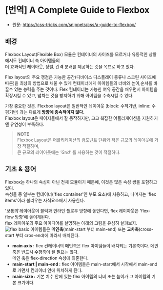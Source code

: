 # [번역] A Complete Guide to Flexbox
- 원문: https://css-tricks.com/snippets/css/a-guide-to-flexbox/
## 배경
Flexbox Layout(Flexible Box) 모듈은 컨테이너의 사이즈를 모르거나 유동적인 상황에서도 컨테이너 속 아이템들의
<br>더 효과적인 레이아웃, 정렬, 간격 분배를 제공하는 것을 목표로 하고 있다.

Flex layout의 주요 쟁점은 가능한 공간(디바이스 디스플레이 종류나 스크린 사이즈에 따른)을 최상의 방법으로 채울 수 있게 컨테이너에게 아이템들의 너비와 높이,순서를 바꿀수 있는 능력을 주는 것이다. Flex 컨테이너는 가능한 여유 공간을 채우면서 아이템을 확장시킬 수 있고, 넘치는 것을 방지하기 위해 아이템을 수축시킬 수 있다.

가장 중요한 것은. Flexbox layout은 일반적인 레이아웃 (block: 수직기반, inline: 수평기반) 과는 다르게 **방향에 종속적이지 않다.** 
<br>Flexbox layout은 페이지들에서 잘 동작하지만, 크고 복잡한 어플리케이션을 지원하기엔 유연성이 부족하다.

> **NOTE**
<br>Flexbox Layout은 어플리케이션의 컴포넌트 단위와 작은 규모의 레이아웃에 가장 적절하며, 
<br>큰 규모의 레이아웃에는 *'Grid'* 를 사용하는 것이 적절하다.

## 기초 & 용어
Flexbox는 하나의 속성이 아닌 전체 모듈이기 때문에, 이것은 많은 속성 쌍을 포함하고 있다. 
<br>속성들 중 일부는 컨테이너('flex container'인 부모 요소)에 사용하고, 나머지는 'flex items'이라 불리우는 자식요소에서 사용한다.

'보통의'레이아웃이 블럭과 인라인 플로우 방향에 놓인다면, flex 레이아웃은 'flex-flow 방향'에 놓이게된다.
<br>flex 레이아웃의 주요 아이디어를 설명하는 아래의 그림을 유심히 살펴보자. 
![flex basic](https://user-images.githubusercontent.com/22817401/50204191-51e69b00-03a7-11e9-80df-adc10fa4efe6.jpeg)
아이템들은 **메인축**(main-start 부터 main-end) 또는 **교차축**(cross-start 부터 cros-end)에 따라서 배치된다.

- **main axis :** flex 컨테이너의 메인축은 flex 아이템들이 배치되는 기본축이다. 메인축은 반드시 수평축이 될 필요는 없다. 
<br>메인 축은 flex-direction 속성에 의존한다.
- **main-start | main-end :** flex 아이템들은 main-start에서 시작해서 main-end로 가면서 컨테이너 안에 위치하게 된다.
- **main-size :** 기본 치수 안에 있는 flex 아이템의 너비 또는 높이가 그 아이템의 기본 크기이다.
